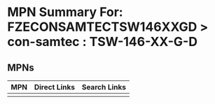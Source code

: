 



# MPN Summary For: FZECONSAMTECTSW146XXGD > con-samtec : TSW-146-XX-G-D

## MPNs
  

|MPN|Direct Links|Search Links|
| :--- | :--- | :--- |
||||

